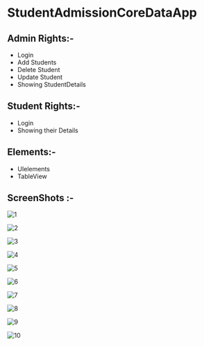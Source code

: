 # StudentAdmissionCoreDataApp
## Admin Rights:-
* Login
* Add Students
* Delete Student
* Update Student
* Showing StudentDetails

## Student Rights:-
* Login
* Showing their Details

## Elements:-
* UIelements
* TableView

## ScreenShots :-

![1](https://user-images.githubusercontent.com/84233147/125161669-40518280-e1a1-11eb-8eec-48c71bc41ae8.png)

![2](https://user-images.githubusercontent.com/84233147/125161679-4fd0cb80-e1a1-11eb-82e3-9623fd30d853.png)

![3](https://user-images.githubusercontent.com/84233147/125161685-57907000-e1a1-11eb-8008-858fee011047.png)

![4](https://user-images.githubusercontent.com/84233147/125161695-6545f580-e1a1-11eb-9e71-3c7f748143a0.png)

![5](https://user-images.githubusercontent.com/84233147/125161701-6c6d0380-e1a1-11eb-8937-015c29bfdae5.png)

![6](https://user-images.githubusercontent.com/84233147/125161703-7131b780-e1a1-11eb-9a15-912d00988fba.png)

![7](https://user-images.githubusercontent.com/84233147/125161708-75f66b80-e1a1-11eb-8538-5cff2b844ebf.png)

![8](https://user-images.githubusercontent.com/84233147/125161712-7a228900-e1a1-11eb-91e1-8abdf97d89a9.png)

![9](https://user-images.githubusercontent.com/84233147/125161718-7ee73d00-e1a1-11eb-9f72-a0315300d015.png)

![10](https://user-images.githubusercontent.com/84233147/125161721-83135a80-e1a1-11eb-9039-ec7e0ac43361.png)








